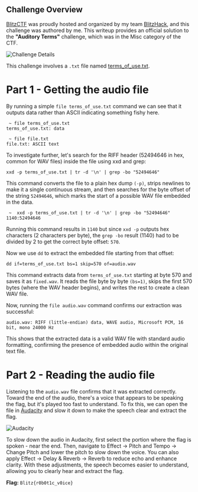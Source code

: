 ## Challenge Overview
[BlitzCTF](https://ctf.blitzhack.xyz/) was proudly hosted and organized by my team [BlitzHack](https://blitzhack.xyz/), and this challenge was authored by me. This writeup provides an official solution to the **"Auditory Terms"** challenge, which was in the Misc category of the CTF.

![Challenge Details](https://i.ibb.co/8gTZ38zT/at1.png)

This challenge involves a `.txt` file named [terms_of_use.txt](https://drive.google.com/file/d/1Yfof6jhLLQPvbWeA3v52gU_EE6pdIRNx/view).

# Part 1 - Getting the audio file
By running a simple `file terms_of_use.txt` command we can see that it outputs data rather than ASCII indicating something fishy here.

```
 ~ file terms_of_use.txt                                                                      
terms_of_use.txt: data

 ~ file file.txt                                                                             
file.txt: ASCII text
```

To investigate further, let's search for the RIFF header (52494646 in hex, common for WAV files) inside the file using xxd and grep:

`xxd -p terms_of_use.txt | tr -d '\n' | grep -bo "52494646"`

This command converts the file to a plain hex dump `(-p)`, strips newlines to make it a single continuous stream, and then searches for the byte offset of the string `52494646`, which marks the start of a possible WAV file embedded in the data.

```
 ~  xxd -p terms_of_use.txt | tr -d '\n' | grep -bo "52494646"
1140:52494646
```

Running this command results in `1140` but since `xxd -p` outputs hex characters (2 characters per byte), the `grep -bo` result (1140) had to be divided by 2 to get the correct byte offset: `570`.

Now we use `dd` to extract the embedded file starting from that offset:

`dd if=terms_of_use.txt bs=1 skip=570 of=audio.wav`

This command extracts data from `terms_of_use.txt` starting at byte 570 and saves it as `fixed.wav`. It reads the file byte by byte `(bs=1)`, skips the first 570 bytes (where the WAV header begins), and writes the rest to create a clean WAV file.

Now, running the `file audio.wav` command confirms our extraction was successful:

`audio.wav: RIFF (little-endian) data, WAVE audio, Microsoft PCM, 16 bit, mono 24000 Hz`

This shows that the extracted data is a valid WAV file with standard audio formatting, confirming the presence of embedded audio within the original text file.

# Part 2 - Reading the audio file

Listening to the `audio.wav` file confirms that it was extracted correctly. Toward the end of the audio, there's a voice that appears to be speaking the flag, but it's played too fast to understand. To fix this, we can open the file in [Audacity](https://www.audacityteam.org/) and slow it down to make the speech clear and extract the flag.

![Audacity](https://i.ibb.co/8Dy4DCnF/audacity.png)

To slow down the audio in Audacity, first select the portion where the flag is spoken - near the end. Then, navigate to Effect → Pitch and Tempo → Change Pitch and lower the pitch to slow down the voice. You can also apply Effect → Delay & Reverb → Reverb to reduce echo and enhance clarity. With these adjustments, the speech becomes easier to understand, allowing you to clearly hear and extract the flag.

**Flag:** `Blitz{r0b0t1c_v0ice}`




